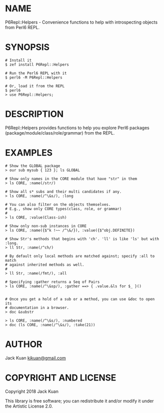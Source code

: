 NAME
====

P6Repl::Helpers - Convenience functions to help with introspecting objects from Perl6 REPL.

SYNOPSIS
========

    # Install it
    $ zef install P6Repl::Helpers

    # Run the Perl6 REPL with it
    $ perl6 -M P6Repl::Helpers

    # Or, load it from the REPL
    $ perl6
    > use P6Repl::Helpers;

DESCRIPTION
===========

P6Repl::Helpers provides functions to help you explore Perl6 packages (package/module/class/role/grammar) from the REPL.

EXAMPLES
========

    # Show the GLOBAL package
    > our sub mysub { 123 }; ls GLOBAL

    # Show only names in the CORE module that have "str" in them
    > ls CORE, :name(/str/)

    # Show all s* subs and their multi candidates if any.
    > ls CORE, :name(/^\&s/), :long

    # You can also filter on the objects themselves.
    # E.g., show only CORE types(class, role, or grammar)
    #
    > ls CORE, :value(Class-ish)

    # Show only non-sub instances in CORE
    > ls CORE, :name({$^k !~~ /^\&/}), :value({$^obj.DEFINITE})

    # Show Str's methods that begins with 'ch'. 'll' is like 'ls' but with :long.
    > ll Str, :name(/^ch/)

    # By default only local methods are matched against; specify :all to match
    # against inherited methods as well.
    #
    > ll Str, :name(/fmt/), :all

    # Specifying :gather returns a Seq of Pairs
    > ls CORE, :name(/^\&sp/), :gather ==> { .value.&ls for $_ }()


    # Once you get a hold of a sub or a method, you can use &doc to open its
    # documentation in a browser.
    > doc &substr

    > ls CORE, :name(/^\&s/), :numbered
    > doc (ls CORE, :name(/^\&s/), :take(21))

AUTHOR
======

Jack Kuan <kjkuan@gmail.com>

COPYRIGHT AND LICENSE
=====================

Copyright 2018 Jack Kuan

This library is free software; you can redistribute it and/or modify it under the Artistic License 2.0.

